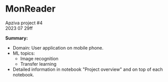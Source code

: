 # MonReader

Apziva project #4<br>
2023 07 29ff

__Summary:__
* Domain: User application on mobile phone.
* ML topics:
	* Image recognition
	* Transfer learning
* Detailed information in notebook "Project overview" and on top of each notebook.